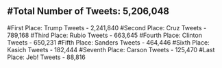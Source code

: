 #Total Number of Tweets: 5,206,048 
---
#First Place: Trump Tweets - 2,241,840
#Second Place: Cruz Tweets - 789,168
#Third Place: Rubio Tweets - 663,645
#Fourth Place: Clinton Tweets - 650,231
#Fifth Place: Sanders Tweets - 464,446
#Sixth Place: Kasich Tweets - 182,444
#Seventh Place: Carson Tweets - 125,470
#Last Place: Jeb! Tweets - 88,816
